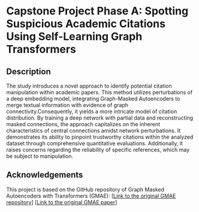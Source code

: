 # Capstone Project Phase A: Spotting Suspicious Academic Citations Using Self-Learning Graph Transformers

## Description
The study introduces a novel approach to identify potential citation manipulation within academic papers. This method utilizes perturbations of a deep embedding model, integrating Graph-Masked Autoencoders to merge textual information with evidence of graph connectivity.Consequently, it yields a more intricate model of citation distribution. By training a deep network with partial data and reconstructing masked connections, the approach capitalizes on the inherent characteristics of central connections amidst network perturbations. It demonstrates its ability to pinpoint trustworthy citations within the analyzed dataset through comprehensive quantitative evaluations. Additionally, it raises concerns regarding the reliability of specific references, which may be subject to manipulation.

## Acknowledgements
This project is based on the GitHub repository of Graph Masked Autoencoders with Transformers (GMAE): 
[[Link to the original GMAE repository](https://github.com/RinneSz/GMAE)]
[[Link to the original GMAE paper](https://arxiv.org/abs/2202.08391)]